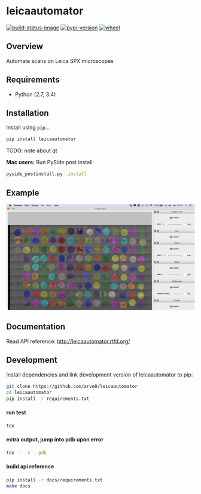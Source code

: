 # leicaautomator

[![build-status-image]][travis]
[![pypi-version]][pypi]
[![wheel]][pypi]


## Overview

Automate scans on Leica SPX microscopes

## Requirements

* Python (2.7, 3.4)

## Installation

Install using `pip`...

```bash
pip install leicaautomator
```

TODO: note about qt


**Mac users:**
Run PySide post install:
```bash
pyside_postinstall.py -install
```

## Example

![](demo.png)

## Documentation
Read API reference: http://leicaautomator.rtfd.org/

## Development
Install dependencies and link development version of leicaautomator to pip:
```bash
git clone https://github.com/arve0/leicaautomator
cd leicaautomator
pip install -r requirements.txt
```

#### run test
```bash
tox
```

#### extra output, jump into pdb upon error
```bash
tox -- -s --pdb
```

#### build api reference
```bash
pip install -r docs/requirements.txt
make docs
```


[build-status-image]: https://secure.travis-ci.org/arve0/leicaautomator.png?branch=master
[travis]: http://travis-ci.org/arve0/leicaautomator?branch=master
[pypi-version]: https://img.shields.io/pypi/v/leicaautomator.svg
[pypi]: https://pypi.python.org/pypi/leicaautomator
[wheel]: https://img.shields.io/pypi/wheel/leicaautomator.svg
